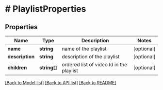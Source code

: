 # # PlaylistProperties

## Properties

Name | Type | Description | Notes
------------ | ------------- | ------------- | -------------
**name** | **string** | name of the playlist | [optional]
**description** | **string** | description of the playlist | [optional]
**children** | **string[]** | ordered list of video Id in the playlist | [optional]

[[Back to Model list]](../../README.md#models) [[Back to API list]](../../README.md#endpoints) [[Back to README]](../../README.md)
